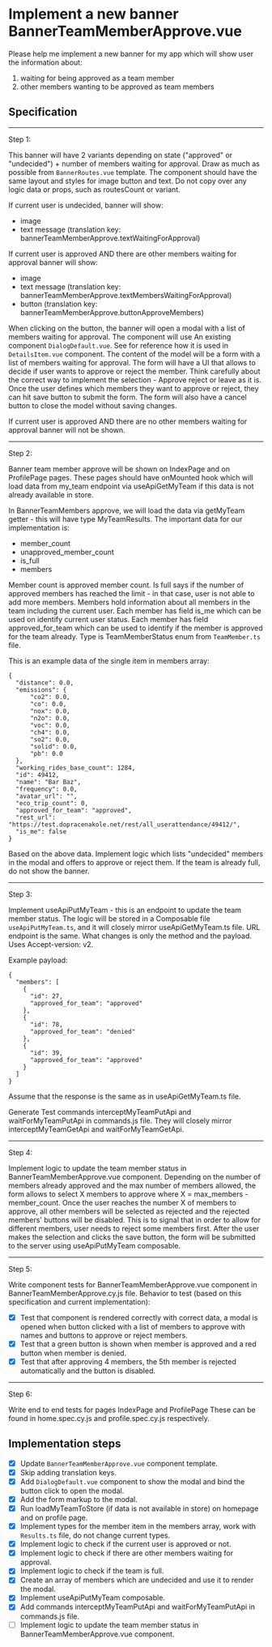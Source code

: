 # Implement a new banner BannerTeamMemberApprove.vue

Please help me implement a new banner for my app which will show user the information about:

1. waiting for being approved as a team member
2. other members wanting to be approved as team members

## Specification

---

Step 1:

This banner will have 2 variants depending on state ("approved" or "undecided") + number of members waiting for approval. Draw as much as possible from `BannerRoutes.vue` template. The component should have the same layout and styles for image button and text. Do not copy over any logic data or props, such as routesCount or variant.

If current user is undecided, banner will show:

- image
- text message (translation key: bannerTeamMemberApprove.textWaitingForApproval)

If current user is approved AND there are other members waiting for approval banner will show:

- image
- text message (translation key: bannerTeamMemberApprove.textMembersWaitingForApproval)
- button (translation key: bannerTeamMemberApprove.buttonApproveMembers)

When clicking on the button, the banner will open a modal with a list of members waiting for approval.
The component will use An existing component `DialogDefault.vue`. See for reference how it is used in `DetailsItem.vue` component.
The content of the model will be a form with a list of members waiting for approval. The form will have a UI that allows to decide if user wants to approve or reject the member. Think carefully about the correct way to implement the selection - Approve reject or leave as it is. Once the user defines which members they want to approve or reject, they can hit save button to submit the form. The form will also have a cancel button to close the model without saving changes.

If current user is approved AND there are no other members waiting for approval banner will not be shown.

---

Step 2:

Banner team member approve will be shown on IndexPage and on ProfilePage pages. These pages should have onMounted hook which will load data from my_team endpoint via useApiGetMyTeam if this data is not already available in store.

In BannerTeamMembers approve, we will load the data via getMyTeam getter - this will have type MyTeamResults. The important data for our implementation is:

- member_count
- unapproved_member_count
- is_full
- members

Member count is approved member count. Is full says if the number of approved members has reached the limit - in that case, user is not able to add more members. Members hold information about all members in the team including the current user.
Each member has field is_me which can be used on identify current user status.
Each member has field approved_for_team which can be used to identify if the member is approved for the team already. Type is TeamMemberStatus enum from `TeamMember.ts` file.

This is an example data of the single item in members array:

```
{
  "distance": 0.0,
  "emissions": {
      "co2": 0.0,
      "co": 0.0,
      "nox": 0.0,
      "n2o": 0.0,
      "voc": 0.0,
      "ch4": 0.0,
      "so2": 0.0,
      "solid": 0.0,
      "pb": 0.0
  },
  "working_rides_base_count": 1284,
  "id": 49412,
  "name": "Bar Baz",
  "frequency": 0.0,
  "avatar_url": "",
  "eco_trip_count": 0,
  "approved_for_team": "approved",
  "rest_url": "https://test.dopracenakole.net/rest/all_userattendance/49412/",
  "is_me": false
}
```

Based on the above data. Implement logic which lists "undecided" members in the modal and offers to approve or reject them. If the team is already full, do not show the banner.

---

Step 3:

Implement useApiPutMyTeam - this is an endpoint to update the team member status.
The logic will be stored in a Composable file `useApiPutMyTeam.ts`, and it will closely mirror useApiGetMyTeam.ts file. URL endpoint is the same. What changes is only the method and the payload. Uses Accept-version: v2.

Example payload:

```
{
  "members": [
    {
      "id": 27,
      "approved_for_team": "approved"
    },
    {
      "id": 78,
      "approved_for_team": "denied"
    },
    {
      "id": 39,
      "approved_for_team": "approved"
    }
  ]
}
```

Assume that the response is the same as in useApiGetMyTeam.ts file.

Generate Test commands interceptMyTeamPutApi and waitForMyTeamPutApi in commands.js file. They will closely mirror interceptMyTeamGetApi and waitForMyTeamGetApi.

---

Step 4:

Implement logic to update the team member status in BannerTeamMemberApprove.vue component.
Depending on the number of members already approved and the max number of members allowed, the form allows to select X members to approve where X = max_members - member_count. Once the user reaches the number X of members to approve, all other members will be selected as rejected and the rejected members' buttons will be disabled. This is to signal that in order to allow for different members, user needs to reject some members first.
After the user makes the selection and clicks the save button, the form will be submitted to the server using useApiPutMyTeam composable.

---

Step 5:

Write component tests for BannerTeamMemberApprove.vue component in BannerTeamMemberApprove.cy.js file.
Behavior to test (based on this specification and current implementation):

- [x] Test that component is rendered correctly with correct data, a modal is opened when button clicked with a list of members to approve with names and buttons to approve or reject members.
- [x] Test that a green button is shown when member is approved and a red button when member is denied.
- [x] Test that after approving 4 members, the 5th member is rejected automatically and the button is disabled.

---

Step 6:

Write end to end tests for pages IndexPage and ProfilePage These can be found in home.spec.cy.js and profile.spec.cy.js respectively.

## Implementation steps

- [x] Update `BannerTeamMemberApprove.vue` component template.
- [x] Skip adding translation keys.
- [x] Add `DialogDefault.vue` component to show the modal and bind the button click to open the modal.
- [x] Add the form markup to the modal.
- [x] Run loadMyTeamToStore (if data is not available in store) on homepage and on profile page.
- [x] Implement types for the member item in the members array, work with `Results.ts` file, do not change current types.
- [x] Implement logic to check if the current user is approved or not.
- [x] Implement logic to check if there are other members waiting for approval.
- [x] Implement logic to check if the team is full.
- [x] Create an array of members which are undecided and use it to render the modal.
- [x] Implement useApiPutMyTeam composable.
- [x] Add commands interceptMyTeamPutApi and waitForMyTeamPutApi in commands.js file.
- [ ] Implement logic to update the team member status in BannerTeamMemberApprove.vue component.
